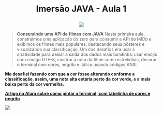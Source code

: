 <h1 align="center">
  <p align="center">Imersão JAVA - Aula 1</p>
</h1>

<p align="center">
  <a href="#emDesenvolvimento"><img src="https://img.shields.io/badge/STATUS-EM%20DESENVOLVIMENTO-brightgreen" /></a>
  </p>

  > **Consumindo uma API de filmes com JAVA**
  > Nesta primeira aula, construimos uma aplicação do zero para consumir a API do IMDb e exibimos os filmes mais populares, destacando seus pôsteres e visualizando sua classificação.
  > Um dos desafios era usar a criatividade para deixar a saída dos dados mais bonitinha: usar emojis com código UTF-8, mostrar a nota do filme como estrelinhas, decorar o terminal com cores, negrito e itálico usando códigos ANSI

  **Me desafiei fazendo com que a cor fosse alterando conforme a classificação, assim, uma nota alta estaria perto da cor verde, e a mais baixa perto da cor vermelha.**

  **[Artigo na Alura sobre como pintar o terminal, com tabelinha de cores e negrito](https://www.alura.com.br/artigos/decorando-terminal-cores-emojis)**

  <a href=Gif><img src="file:///C:/Users/Rebecca/Videos/AceThinker/Screen%20Grabber%20Premium/Video_230329160159.mp4"></a>
